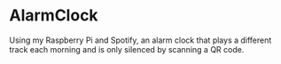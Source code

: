 # AlarmClock
Using my Raspberry Pi and Spotify, an alarm clock that plays a different track each morning and is only silenced by scanning a QR code.
